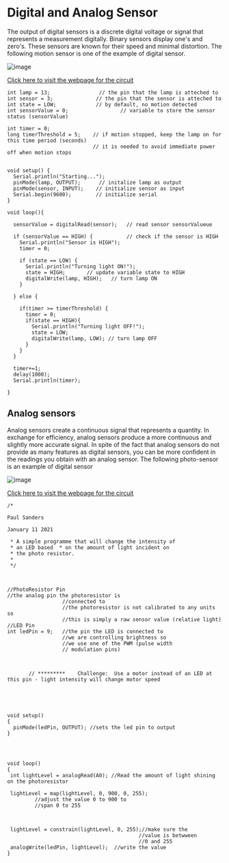 # Digital and Analog Sensor
The output of digital sensors is a discrete digital voltage or signal that represents a measurement digitally. Binary sensors display one's and zero's. These sensors are known for their speed and minimal distortion. The following motion sensor is one of the example of digital sensor.

![image](https://user-images.githubusercontent.com/108624020/181852146-f4f43873-d880-44d6-a6af-966370e17f0a.png)

[Click here to visit the webpage for the circuit](https://www.tinkercad.com/things/6GpLUpS7Cun-digitalsensor/editel)

```
int lamp = 13;                // the pin that the lamp is atteched to
int sensor = 3;              // the pin that the sensor is atteched to
int state = LOW;             // by default, no motion detected
int sensorValue = 0;                 // variable to store the sensor status (sensorValue)

int timer = 0;
long timerThreshold = 5; 	// if motion stopped, keep the lamp on for this time period (seconds)
							// it is needed to avoid immediate power off when motion stops


void setup() {
  Serial.println("Starting...");
  pinMode(lamp, OUTPUT);      // initalize lamp as output
  pinMode(sensor, INPUT);    // initialize sensor as input
  Serial.begin(9600);        // initialize serial
}

void loop(){
  
  sensorValue = digitalRead(sensor);   // read sensor sensorValueue
  
  if (sensorValue == HIGH) {           // check if the sensor is HIGH
    Serial.println("Sensor is HIGH");
    timer = 0;
    
    if (state == LOW) {
      Serial.println("Turning light ON!"); 
      state = HIGH;       // update variable state to HIGH
      digitalWrite(lamp, HIGH);   // turn lamp ON      
    }

  } else {      
      
    if(timer >= timerThreshold) {
      timer = 0;  
      if(state == HIGH){
        Serial.println("Turning light OFF!"); 
        state = LOW;
        digitalWrite(lamp, LOW); // turn lamp OFF
      }
    }
  }

  timer+=1;
  delay(1000);
  Serial.println(timer);

}
```

## Analog sensors

Analog sensors create a continuous signal that represents a quantity. In exchange for efficiency, analog sensors produce a more continuous and slightly more accurate signal. In spite of the fact that analog sensors do not provide as many features as digital sensors, you can be more confident in the readings you obtain with an analog sensor. The following photo-sensor is an example of digital sensor

![image](https://user-images.githubusercontent.com/108624020/181852701-85524177-0fb7-4591-959a-778f07e878de.png)

[Click here to visit the webpage for the circuit](https://www.tinkercad.com/things/gJroV8FAOot-photosenseor/editel)

```
/*

Paul Sanders

January 11 2021

 * A simple programme that will change the intensity of
 * an LED based  * on the amount of light incident on 
 * the photo resistor.
 * 
 */



//PhotoResistor Pin
//the analog pin the photoresistor is 
                  //connected to
                  //the photoresistor is not calibrated to any units so
                  //this is simply a raw sensor value (relative light)
//LED Pin
int ledPin = 9;   //the pin the LED is connected to
                  //we are controlling brightness so 
                  //we use one of the PWM (pulse width
                  // modulation pins)



       // *********    Challenge:  Use a motor instead of an LED at this pin - light intensity will change motor speed





void setup()
{
  pinMode(ledPin, OUTPUT); //sets the led pin to output
}




void loop()
{
 int lightLevel = analogRead(A0); //Read the amount of light shining on the photoresistor
                                       
 lightLevel = map(lightLevel, 0, 900, 0, 255); 
         //adjust the value 0 to 900 to
         //span 0 to 255



 lightLevel = constrain(lightLevel, 0, 255);//make sure the 
                                           //value is betwween 
                                           //0 and 255
 analogWrite(ledPin, lightLevel);  //write the value
}
```



